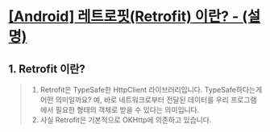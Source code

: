# [[Android] 레트로핏(Retrofit) 이란? - (설명)](https://hijjang2.tistory.com/445)

## 1. Retrofit 이란?
> 1. Retrofit은 TypeSafe한 HttpClient 라이브러리입니다. 
TypeSafe하다는게 어떤 의미일까요? 예, 바로 네트워크로부터 전달된 데이터를
우리 프로그램에서 필요한 형태의 객체로 받을 수 있다는 의미입니다.
> 2. 사실 Retrofit은 기본적으로 OKHttp에 의존하고 있습니다.
